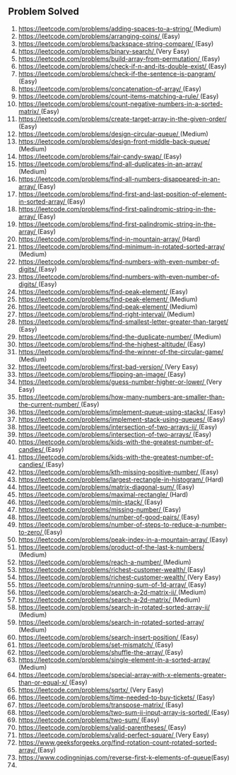 ## Problem Solved
<ol>
<li><a href ='https://leetcode.com/problems/adding-spaces-to-a-string/ (Medium)
'>https://leetcode.com/problems/adding-spaces-to-a-string/ </a>(Medium)
</li>
<li><a href ='https://leetcode.com/problems/arranging-coins/ (Easy)
'>https://leetcode.com/problems/arranging-coins/ </a>(Easy)
</li>
<li><a href ='https://leetcode.com/problems/backspace-string-compare/ (Easy)
'>https://leetcode.com/problems/backspace-string-compare/ </a>(Easy)
</li>
<li><a href ='https://leetcode.com/problems/binary-search/ (Very Easy)
'>https://leetcode.com/problems/binary-search/ </a>(Very Easy)
</li>
<li><a href ='https://leetcode.com/problems/build-array-from-permutation/ (Easy)
'>https://leetcode.com/problems/build-array-from-permutation/ </a>(Easy)
</li>
<li><a href ='https://leetcode.com/problems/check-if-n-and-its-double-exist/ (Easy)
'>https://leetcode.com/problems/check-if-n-and-its-double-exist/ </a>(Easy)
</li>
<li><a href ='https://leetcode.com/problems/check-if-the-sentence-is-pangram/ (Easy)
'>https://leetcode.com/problems/check-if-the-sentence-is-pangram/ </a>(Easy)
</li>
<li><a href ='https://leetcode.com/problems/concatenation-of-array/ (Easy)
'>https://leetcode.com/problems/concatenation-of-array/ </a>(Easy)
</li>
<li><a href ='https://leetcode.com/problems/count-items-matching-a-rule/ (Easy)
'>https://leetcode.com/problems/count-items-matching-a-rule/ </a>(Easy)
</li>
<li><a href ='https://leetcode.com/problems/count-negative-numbers-in-a-sorted-matrix/ (Easy)
'>https://leetcode.com/problems/count-negative-numbers-in-a-sorted-matrix/ </a>(Easy)
</li>
<li><a href ='https://leetcode.com/problems/create-target-array-in-the-given-order/ (Easy)
'>https://leetcode.com/problems/create-target-array-in-the-given-order/ </a>(Easy)
</li>
<li><a href ='https://leetcode.com/problems/design-circular-queue/ (Medium)
'>https://leetcode.com/problems/design-circular-queue/ </a>(Medium)
</li>
<li><a href ='https://leetcode.com/problems/design-front-middle-back-queue/ (Medium)
'>https://leetcode.com/problems/design-front-middle-back-queue/ </a>(Medium)
</li>
<li><a href ='https://leetcode.com/problems/fair-candy-swap/ (Easy)
'>https://leetcode.com/problems/fair-candy-swap/ </a>(Easy)
</li>
<li><a href ='https://leetcode.com/problems/find-all-duplicates-in-an-array/ (Medium)
'>https://leetcode.com/problems/find-all-duplicates-in-an-array/ </a>(Medium)
</li>
<li><a href ='https://leetcode.com/problems/find-all-numbers-disappeared-in-an-array/ (Easy)
'>https://leetcode.com/problems/find-all-numbers-disappeared-in-an-array/ </a>(Easy)
</li>
<li><a href ='https://leetcode.com/problems/find-first-and-last-position-of-element-in-sorted-array/ (Easy)
'>https://leetcode.com/problems/find-first-and-last-position-of-element-in-sorted-array/ </a>(Easy)
</li>
<li><a href ='https://leetcode.com/problems/find-first-palindromic-string-in-the-array/ (Easy)
'>https://leetcode.com/problems/find-first-palindromic-string-in-the-array/ </a>(Easy)
</li>
<li><a href ='https://leetcode.com/problems/find-first-palindromic-string-in-the-array/ (Easy)
'>https://leetcode.com/problems/find-first-palindromic-string-in-the-array/ </a>(Easy)
</li>
<li><a href ='https://leetcode.com/problems/find-in-mountain-array/ (Hard)
'>https://leetcode.com/problems/find-in-mountain-array/ </a>(Hard)
</li>
<li><a href ='https://leetcode.com/problems/find-minimum-in-rotated-sorted-array/ (Medium)
'>https://leetcode.com/problems/find-minimum-in-rotated-sorted-array/ </a>(Medium)
</li>
<li><a href ='https://leetcode.com/problems/find-numbers-with-even-number-of-digits/ (Easy)
'>https://leetcode.com/problems/find-numbers-with-even-number-of-digits/ </a>(Easy)
</li>
<li><a href ='https://leetcode.com/problems/find-numbers-with-even-number-of-digits/ (Easy)
'>https://leetcode.com/problems/find-numbers-with-even-number-of-digits/ </a>(Easy)
</li>
<li><a href ='https://leetcode.com/problems/find-peak-element/ (Easy)
'>https://leetcode.com/problems/find-peak-element/ </a>(Easy)
</li>
<li><a href ='https://leetcode.com/problems/find-peak-element/ (Medium)
'>https://leetcode.com/problems/find-peak-element/ </a>(Medium)
</li>
<li><a href ='https://leetcode.com/problems/find-peak-element/ (Medium)
'>https://leetcode.com/problems/find-peak-element/ </a>(Medium)
</li>
<li><a href ='https://leetcode.com/problems/find-right-interval/ (Medium)
'>https://leetcode.com/problems/find-right-interval/ </a>(Medium)
</li>
<li><a href ='https://leetcode.com/problems/find-smallest-letter-greater-than-target/ (Easy)
'>https://leetcode.com/problems/find-smallest-letter-greater-than-target/ </a>(Easy)
</li>
<li><a href ='https://leetcode.com/problems/find-the-duplicate-number/ (Medium)
'>https://leetcode.com/problems/find-the-duplicate-number/ </a>(Medium)
</li>
<li><a href ='https://leetcode.com/problems/find-the-highest-altitude/ (Easy)
'>https://leetcode.com/problems/find-the-highest-altitude/ </a>(Easy)
</li>
<li><a href ='https://leetcode.com/problems/find-the-winner-of-the-circular-game/ (Medium)
'>https://leetcode.com/problems/find-the-winner-of-the-circular-game/ </a>(Medium)
</li>
<li><a href ='https://leetcode.com/problems/first-bad-version/ (Very Easy)
'>https://leetcode.com/problems/first-bad-version/ </a>(Very Easy)
</li>
<li><a href ='https://leetcode.com/problems/flipping-an-image/ (Easy)
'>https://leetcode.com/problems/flipping-an-image/ </a>(Easy)
</li>
<li><a href ='https://leetcode.com/problems/guess-number-higher-or-lower/ (Very Easy)
'>https://leetcode.com/problems/guess-number-higher-or-lower/ </a>(Very Easy)
</li>
<li><a href ='https://leetcode.com/problems/how-many-numbers-are-smaller-than-the-current-number/ (Easy)
'>https://leetcode.com/problems/how-many-numbers-are-smaller-than-the-current-number/ </a>(Easy)
</li>
<li><a href ='https://leetcode.com/problems/implement-queue-using-stacks/ (Easy)
'>https://leetcode.com/problems/implement-queue-using-stacks/ </a>(Easy)
</li>
<li><a href ='https://leetcode.com/problems/implement-stack-using-queues/ (Easy)
'>https://leetcode.com/problems/implement-stack-using-queues/ </a>(Easy)
</li>
<li><a href ='https://leetcode.com/problems/intersection-of-two-arrays-ii/ (Easy)
'>https://leetcode.com/problems/intersection-of-two-arrays-ii/ </a>(Easy)
</li>
<li><a href ='https://leetcode.com/problems/intersection-of-two-arrays/ (Easy)
'>https://leetcode.com/problems/intersection-of-two-arrays/ </a>(Easy)
</li>
<li><a href ='https://leetcode.com/problems/kids-with-the-greatest-number-of-candies/ (Easy)
'>https://leetcode.com/problems/kids-with-the-greatest-number-of-candies/ </a>(Easy)
</li>
<li><a href ='https://leetcode.com/problems/kids-with-the-greatest-number-of-candies/ (Easy)
'>https://leetcode.com/problems/kids-with-the-greatest-number-of-candies/ </a>(Easy)
</li>
<li><a href ='https://leetcode.com/problems/kth-missing-positive-number/ (Easy)
'>https://leetcode.com/problems/kth-missing-positive-number/ </a>(Easy)
</li>
<li><a href ='https://leetcode.com/problems/largest-rectangle-in-histogram/ (Hard)
'>https://leetcode.com/problems/largest-rectangle-in-histogram/ </a>(Hard)
</li>
<li><a href ='https://leetcode.com/problems/matrix-diagonal-sum/ (Easy)
'>https://leetcode.com/problems/matrix-diagonal-sum/ </a>(Easy)
</li>
<li><a href ='https://leetcode.com/problems/maximal-rectangle/ (Hard)
'>https://leetcode.com/problems/maximal-rectangle/ </a>(Hard)
</li>
<li><a href ='https://leetcode.com/problems/min-stack/ (Easy)
'>https://leetcode.com/problems/min-stack/ </a>(Easy)
</li>
<li><a href ='https://leetcode.com/problems/missing-number/ (Easy)
'>https://leetcode.com/problems/missing-number/ </a>(Easy)
</li>
<li><a href ='https://leetcode.com/problems/number-of-good-pairs/ (Easy)
'>https://leetcode.com/problems/number-of-good-pairs/ </a>(Easy)
</li>
<li><a href ='https://leetcode.com/problems/number-of-steps-to-reduce-a-number-to-zero/ (Easy)
'>https://leetcode.com/problems/number-of-steps-to-reduce-a-number-to-zero/ </a>(Easy)
</li>
<li><a href ='https://leetcode.com/problems/peak-index-in-a-mountain-array/ (Easy)
'>https://leetcode.com/problems/peak-index-in-a-mountain-array/ </a>(Easy)
</li>
<li><a href ='https://leetcode.com/problems/product-of-the-last-k-numbers/ (Medium)
'>https://leetcode.com/problems/product-of-the-last-k-numbers/ </a>(Medium)
</li>
<li><a href ='https://leetcode.com/problems/reach-a-number/ (Medium)
'>https://leetcode.com/problems/reach-a-number/ </a>(Medium)
</li>
<li><a href ='https://leetcode.com/problems/richest-customer-wealth/ (Easy)
'>https://leetcode.com/problems/richest-customer-wealth/ </a>(Easy)
</li>
<li><a href ='https://leetcode.com/problems/richest-customer-wealth/ (Very Easy)
'>https://leetcode.com/problems/richest-customer-wealth/ </a>(Very Easy)
</li>
<li><a href ='https://leetcode.com/problems/running-sum-of-1d-array/ (Easy)
'>https://leetcode.com/problems/running-sum-of-1d-array/ </a>(Easy)
</li>
<li><a href ='https://leetcode.com/problems/search-a-2d-matrix-ii/ (Medium)
'>https://leetcode.com/problems/search-a-2d-matrix-ii/ </a>(Medium)
</li>
<li><a href ='https://leetcode.com/problems/search-a-2d-matrix/ (Medium)
'>https://leetcode.com/problems/search-a-2d-matrix/ </a>(Medium)
</li>
<li><a href ='https://leetcode.com/problems/search-in-rotated-sorted-array-ii/ (Medium)
'>https://leetcode.com/problems/search-in-rotated-sorted-array-ii/ </a>(Medium)
</li>
<li><a href ='https://leetcode.com/problems/search-in-rotated-sorted-array/ (Medium)
'>https://leetcode.com/problems/search-in-rotated-sorted-array/ </a>(Medium)
</li>
<li><a href ='https://leetcode.com/problems/search-insert-position/ (Easy)
'>https://leetcode.com/problems/search-insert-position/ </a>(Easy)
</li>
<li><a href ='https://leetcode.com/problems/set-mismatch/ (Easy)
'>https://leetcode.com/problems/set-mismatch/ </a>(Easy)
</li>
<li><a href ='https://leetcode.com/problems/shuffle-the-array/ (Easy)
'>https://leetcode.com/problems/shuffle-the-array/ </a>(Easy)
</li>
<li><a href ='https://leetcode.com/problems/single-element-in-a-sorted-array/ (Medium)
'>https://leetcode.com/problems/single-element-in-a-sorted-array/ </a>(Medium)
</li>
<li><a href ='https://leetcode.com/problems/special-array-with-x-elements-greater-than-or-equal-x/ (Easy)
'>https://leetcode.com/problems/special-array-with-x-elements-greater-than-or-equal-x/ </a>(Easy)
</li>
<li><a href ='https://leetcode.com/problems/sqrtx/ (Very Easy)
'>https://leetcode.com/problems/sqrtx/ </a>(Very Easy)
</li>
<li><a href ='https://leetcode.com/problems/time-needed-to-buy-tickets/ (Easy)
'>https://leetcode.com/problems/time-needed-to-buy-tickets/ </a>(Easy)
</li>
<li><a href ='https://leetcode.com/problems/transpose-matrix/ (Easy)
'>https://leetcode.com/problems/transpose-matrix/ </a>(Easy)
</li>
<li><a href ='https://leetcode.com/problems/two-sum-ii-input-array-is-sorted/ (Easy)
'>https://leetcode.com/problems/two-sum-ii-input-array-is-sorted/ </a>(Easy)
</li>
<li><a href ='https://leetcode.com/problems/two-sum/ (Easy)
'>https://leetcode.com/problems/two-sum/ </a>(Easy)
</li>
<li><a href ='https://leetcode.com/problems/valid-parentheses/ (Easy)
'>https://leetcode.com/problems/valid-parentheses/ </a>(Easy)
</li>
<li><a href ='https://leetcode.com/problems/valid-perfect-square/ (Very Easy)
'>https://leetcode.com/problems/valid-perfect-square/ </a>(Very Easy)
</li>
<li><a href ='https://www.geeksforgeeks.org/find-rotation-count-rotated-sorted-array/ (Easy)
'>https://www.geeksforgeeks.org/find-rotation-count-rotated-sorted-array/ </a>(Easy)
</li>
<li><a href = "https://www.codingninjas.com/codestudio/guided-paths/data-structures-algorithms/content/118523/offering/1380947?leftPanelTab=0">https://www.codingninjas.com/reverse-first-k-elements-of-queue</a>(Easy)<li> 
 </ol>